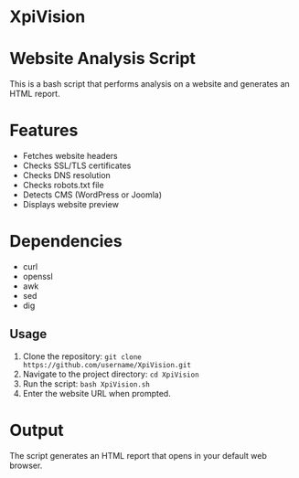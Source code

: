 # XpiVision

# Website Analysis Script

This is a bash script that performs analysis on a website and generates an HTML report.

# Features

- Fetches website headers
- Checks SSL/TLS certificates
- Checks DNS resolution
- Checks robots.txt file
- Detects CMS (WordPress or Joomla)
- Displays website preview

# Dependencies

- curl
- openssl
- awk
- sed
- dig

## Usage

1. Clone the repository:
`git clone https://github.com/username/XpiVision.git`
2. Navigate to the project directory:
`cd XpiVision`
3. Run the script:
`bash XpiVision.sh`
4. Enter the website URL when prompted.

# Output

The script generates an HTML report that opens in your default web browser.
